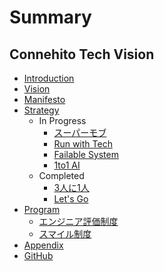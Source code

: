 # Summary

## Connehito Tech Vision

* [Introduction](README.md)
* [Vision](vision/README.md)
* [Manifesto](manifesto/README.md)
* [Strategy](strategy/README.md)
  * In Progress
    * [スーパーモブ](strategy/super-mob.md)
    * [Run with Tech](strategy/run-with-tech.md)
    * [Failable System](strategy/failable-system.md)
    * [1to1 AI](strategy/one-to-one-ai.md)
  * Completed
    * [3人に1人](strategy/one-of-three.md)
    * [Let's Go](strategy/lets-go.md)
* [Program](program/README.md)
  * [エンジニア評価制度](program/evaluation-system.md)
  * [スマイル制度](program/smile.md)
* [Appendix](appendix.md)
* [GitHub](https://github.com/Connehito/tech-vision)
